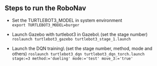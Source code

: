 ## Steps to run the RoboNav

- Set the TURTLEBOT3_MODEL in system environment\
`export TURTLEBOT3_MODEL=burger`

- Launch Gazebo with turtlebot3 in Gazebo\ (set the stage number)
`roslaunch turtlebot3_gazebo turtlebot3_stage_1.launch`

- Launch the DQN training\ (set the stage number, method, mode and others)
`roslaunch turtlebot3_dqn turtlebot3_dqn_torch.launch stage:=3 method:='dueling' mode:='test' move_3:='true'`

